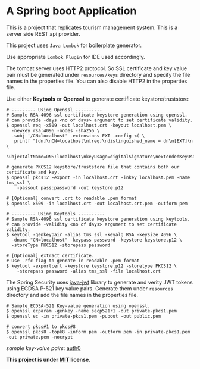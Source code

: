 # A Spring boot Application


This is a project that replicates tourism management system.
This is a server side REST api provider.

This project uses ```Java Lombok``` for boilerplate generator.

Use appropriate ```Lombok Plugin``` for IDE used accordingly.

The tomcat server uses HTTP2 protocol. So SSL certificate and key value pair must be generated 
under `resources/keys` directory and specify the file names in the properties file. 
You can also disable HTTP2 in the properties file.

Use either __Keytools__ or __Openssl__ to generate certificate keystore/truststore:
``` shell
# --------- Using Openssl ---------- 
# Sample RSA-4096 ssl certificate keystore generation using openssl.
# can provide -days <no of days> argument to set certificate validity.
$ openssl req -x509 -out localhost.crt -keyout localhost.pem \
  -newkey rsa:4096 -nodes -sha256 \
  -subj '/CN=localhost' -extensions EXT -config <( \
   printf "[dn]\nCN=localhost\n[req]\ndistinguished_name = dn\n[EXT]\n \
   subjectAltName=DNS:localhost\nkeyUsage=digitalSignature\nextendedKeyUsage=serverAuth")

# generate PKCS12 keystore/truststore file that contains both our certificate and key.
$ openssl pkcs12 -export -in localhost.crt -inkey localhost.pem -name tms_ssl \
    -passout pass:password -out keystore.p12

# [Optional] convert .crt to readable .pem format
$ openssl x509 -in localhost.crt -out localhost.crt.pem -outform pem 

# --------- Using Keytools ---------- 
# Sample RSA-4096 ssl certificate keystore generation using keytools.
# can provide -validity <no of days> argument to set certificate validity.
$ keytool -genkeypair -alias tms_ssl -keyalg RSA -keysize 4096 \
  -dname "CN=localhost" -keypass password -keystore keystore.p12 \
  -storeType PKCS12 -storepass password
  
# [Optional] extract certificate.
# Use -rfc flag to genrate in readable .pem format 
$ keytool -exportcert -keystore keystore.p12 -storetype PKCS12 \
    -storepass password -alias tms_ssl -file localhost.crt
``` 

The Spring Security uses [java-jwt](https://github.com/auth0/java-jwt) library to generate and verity JWT tokens using ECDSA P-521 key value pairs.
Generate them under `resources` directory and add the file names in the properties file.
``` shell
# Sample ECDSA-521 Key-value generation using openssl.
$ openssl ecparam -genkey -name secp521r1 -out private-pkcs1.pem
$ openssl ec -in private-pkcs1.pem -pubout -out public.pem

# convert pkcs#1 to pkcs#8
$ openssl pkcs8 -topk8 -inform pem -outform pem -in private-pkcs1.pem -out private.pem -nocrypt
```



*sample key-value pairs:* [auth0](https://github.com/auth0/java-jwt/tree/master/lib/src/test/resources)

__This project is under [MIT](./LICENSE.md) license.__
